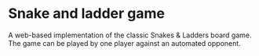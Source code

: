 # Snake and ladder game
A web-based implementation of the classic Snakes & Ladders board game. The game can be played by one player against an automated opponent.
